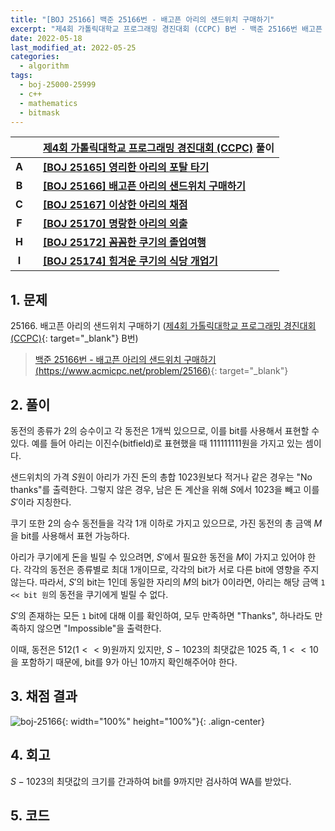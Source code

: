 ```yaml
---
title: "[BOJ 25166] 백준 25166번 - 배고픈 아리의 샌드위치 구매하기"
excerpt: "제4회 가톨릭대학교 프로그래밍 경진대회 (CCPC) B번 - 백준 25166번 배고픈 아리의 샌드위치 구매하기 풀이"
date: 2022-05-18
last_modified_at: 2022-05-25
categories:
  - algorithm
tags:
  - boj-25000-25999
  - c++
  - mathematics
  - bitmask
---
```


|||[제4회 가톨릭대학교 프로그래밍 경진대회 (CCPC)](https://burningfalls.github.io/contest/ccpc2022-baekjoon-contest/) 풀이|
|:---:|:---:|:---|
|**A**||**[[BOJ 25165] 영리한 아리의 포탈 타기](https://burningfalls.github.io/algorithm/boj-25165/)**|
|**B**||**[[BOJ 25166] 배고픈 아리의 샌드위치 구매하기](https://burningfalls.github.io/algorithm/boj-25166/)**|
|**C**||**[[BOJ 25167] 이상한 아리의 채점](https://burningfalls.github.io/algorithm/boj-25167/)**|
|**F**||**[[BOJ 25170] 명랑한 아리의 외출](https://burningfalls.github.io/algorithm/boj-25170/)**|
|**H**||**[[BOJ 25172] 꼼꼼한 쿠기의 졸업여행](https://burningfalls.github.io/algorithm/boj-25172/)**|
|**I**||**[[BOJ 25174] 힘겨운 쿠기의 식당 개업기](https://burningfalls.github.io/algorithm/boj-25174/)**|

## 1. 문제
$25166$. 배고픈 아리의 샌드위치 구매하기 ([제4회 가톨릭대학교 프로그래밍 경진대회 (CCPC)](https://burningfalls.github.io/contest/ccpc-baekjoon-contest/){: target="_blank"} B번)

> [백준 25166번 - 배고픈 아리의 샌드위치 구매하기 (https://www.acmicpc.net/problem/25166)](https://www.acmicpc.net/problem/25166){: target="_blank"}

## 2. 풀이

동전의 종류가 $2$의 승수이고 각 동전은 1개씩 있으므로, 이를 bit를 사용해서 표현할 수 있다. 예를 들어 아리는 이진수(bitfield)로 표현했을 때 $111111111$원을 가지고 있는 셈이다.

샌드위치의 가격 $S$원이 아리가 가진 돈의 총합 $1023$원보다 적거나 같은 경우는 "No thanks"를 출력한다. 그렇지 않은 경우, 남은 돈 계산을 위해 $S$에서 $1023$을 빼고 이를 $S'$이라 지칭한다.

쿠기 또한 $2$의 승수 동전들을 각각 1개 이하로 가지고 있으므로, 가진 동전의 총 금액 $M$을 bit를 사용해서 표현 가능하다. 

아리가 쿠기에게 돈을 빌릴 수 있으려면, $S'$에서 필요한 동전을 $M$이 가지고 있어야 한다. 각각의 동전은 종류별로 최대 $1$개이므로, 각각의 bit가 서로 다른 bit에 영향을 주지 않는다. 따라서, $S'$의 bit는 $1$인데 동일한 자리의 $M$의 bit가 $0$이라면, 아리는 해당 금액 `1 << bit 원`의 동전을 쿠기에게 빌릴 수 없다.

$S'$의 존재하는 모든 `1` bit에 대해 이를 확인하여, 모두 만족하면 "Thanks", 하나라도 만족하지 않으면 "Impossible"을 출력한다.

이때, 동전은 512($1<<9$)원까지 있지만, $S-1023$의 최댓값은 $1025$ 즉, $1<<10$을 포함하기 때문에, bit를 $9$가 아닌 $10$까지 확인해주어야 한다.

## 3. 채점 결과

![boj-25166](https://user-images.githubusercontent.com/30232837/168978700-32fdd90e-374e-4560-b476-655974f2d1e2.png "boj-25166"){: width="100%" height="100%"}{: .align-center}

## 4. 회고

$S-1023$의 최댓값의 크기를 간과하여 bit를 $9$까지만 검사하여 WA를 받았다.

## 5. 코드

<script src="https://gist.github.com/BurningFalls/475207f8e13b661d5d4421b715cb3e48.js"></script>